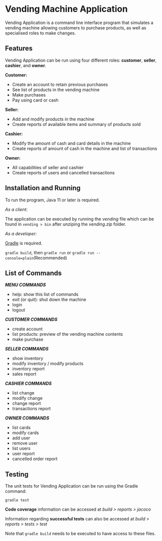 # Vending Machine Application

Vending Application is a command line interface program that simulates a vending machine allowing customers to purchase products, as well as specialised roles to make changes. 


## Features

Vending Application can be run using four different roles: **customer**, **seller**, **cashier**, and **owner**.

**Customer:**
- Create an account to retain previous purchases
- See list of products in the vending machine
- Make purchases
- Pay using card or cash

**Seller:**
- Add and modify products in the machine
- Create reports of available items and summary of products sold

**Cashier:**
- Modify the amount of cash and card details in the machine
- Create reports of amount of cash in the machine and list of transactions

**Owner:**
- All capabilities of seller and cashier
- Create reports of users and cancelled transactions


## Installation and Running

To run the program, Java 11 or later is required.

_As a client:_

The application can be executed by running the _vending_ file which can be found in `vending > bin` after unziping the _vending.zip_ folder.

_As a developer:_

[Gradle](https://gradle.org/install/) is required.

```gradle build```, then ```gradle run``` or ```gradle run --console=plain```(Recommended)


## List of Commands

***MENU COMMANDS***
- help: show this list of commands
- exit (or quit): shut down the machine
- login
- logout

***CUSTOMER COMMANDS***
- create account
- list products: preview of the vending machine contents
- make purchase

***SELLER COMMANDS***
- show inventory
- modify inventory / modify products
- inventory report
- sales report

***CASHIER COMMANDS***
- list change
- modify change
- change report
- transactions report

***OWNER COMMANDS***
- list cards
- modify cards
- add user
- remove user
- list users
- user report
- cancelled order report

## Testing

The unit tests for Vending Application can be run using the Gradle command:

```gradle test```

**Code coverage** information can be accessed at _build > reports > jacoco_

Information regarding **successful tests** can also be accessed at _build > reports > tests > test_

Note that ```gradle build``` needs to be executed to have access to these files.
